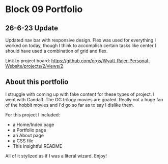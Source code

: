 # Block 09 Portfolio

## 26-6-23 Update

Updated nav bar with responsive design. Flex was used for everything I worked on today, though I think to accomplish certain tasks like center I should have used a combination of grid and flex.

Link to project board: https://github.com/orgs/Wyatt-Rajer-Personal-Website/projects/2/views/2

## About this portfolio
I struggle with coming up with fake content for these types of project. I went with Gandalf. The OG trilogy movies are goated. Really not a huge fan of the hobbit movies and I'd go so far as to say I dislike them.

For this project I included:
- a Home/Index page
- a Portfolio page
- an About page
- a CSS file
- This insightful README

All of it stylized as if I was a literal wizard. Enjoy!
